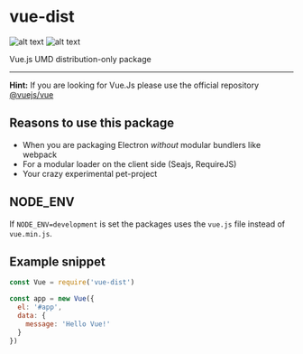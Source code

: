 # vue-dist
![alt text][vueversionbadge] ![alt text][licencebadge] 

Vue.js UMD distribution-only package

---

__Hint:__ If you are looking for Vue.Js please use the official repository [@vuejs/vue](https://github.com/vuejs/vue)

## Reasons to use this package
- When you are packaging Electron _without_ modular bundlers like webpack
- For a modular loader on the client side (Seajs, RequireJS)
- Your crazy experimental pet-project

## NODE_ENV
If `NODE_ENV=development` is set the packages uses the `vue.js` file instead of `vue.min.js`.

## Example snippet
``` javascript
const Vue = require('vue-dist')

const app = new Vue({
  el: '#app',
  data: {
    message: 'Hello Vue!'
  }
})
```

[licencebadge]: https://img.shields.io/github/license/hammster/vue-dist.svg "Licence"
[vueversionbadge]: https://img.shields.io/badge/Vue.js-2.5.13-green.svg "Provided Vue.js version"